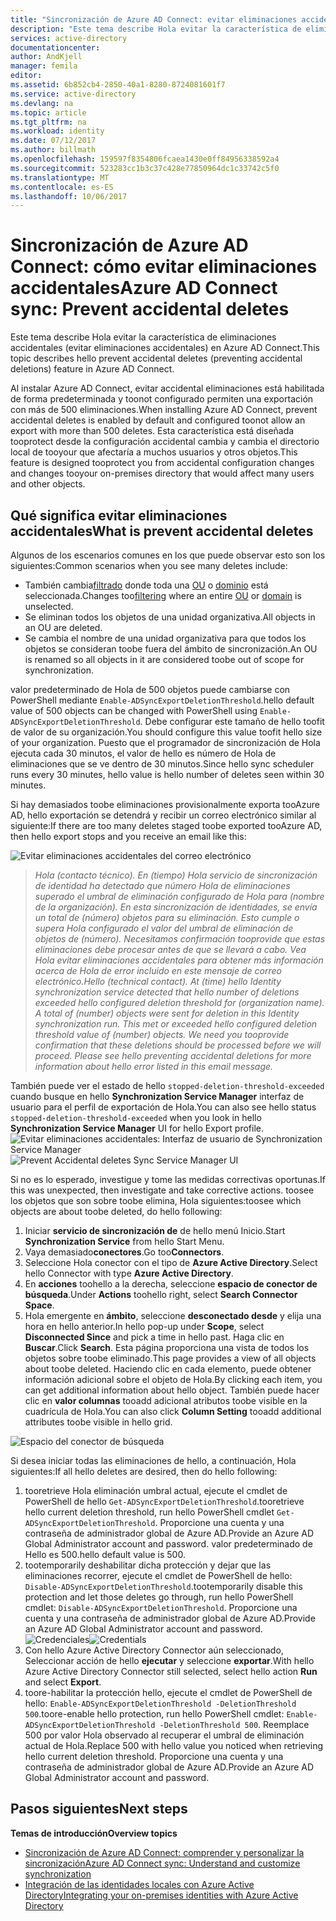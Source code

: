 ```yaml
---
title: "Sincronización de Azure AD Connect: evitar eliminaciones accidentales | Microsoft Docs"
description: "Este tema describe Hola evitar la característica de eliminaciones accidentales (evitar eliminaciones accidentales) en Azure AD Connect."
services: active-directory
documentationcenter: 
author: AndKjell
manager: femila
editor: 
ms.assetid: 6b852cb4-2850-40a1-8280-8724081601f7
ms.service: active-directory
ms.devlang: na
ms.topic: article
ms.tgt_pltfrm: na
ms.workload: identity
ms.date: 07/12/2017
ms.author: billmath
ms.openlocfilehash: 159597f8354806fcaea1430e0ff84956338592a4
ms.sourcegitcommit: 523283cc1b3c37c428e77850964dc1c33742c5f0
ms.translationtype: MT
ms.contentlocale: es-ES
ms.lasthandoff: 10/06/2017
---
```

# <a name="azure-ad-connect-sync-prevent-accidental-deletes"></a><span data-ttu-id="4cfe8-103">Sincronización de Azure AD Connect: cómo evitar eliminaciones accidentales</span><span class="sxs-lookup"><span data-stu-id="4cfe8-103">Azure AD Connect sync: Prevent accidental deletes</span></span>
<span data-ttu-id="4cfe8-104">Este tema describe Hola evitar la característica de eliminaciones accidentales (evitar eliminaciones accidentales) en Azure AD Connect.</span><span class="sxs-lookup"><span data-stu-id="4cfe8-104">This topic describes hello prevent accidental deletes (preventing accidental deletions) feature in Azure AD Connect.</span></span>

<span data-ttu-id="4cfe8-105">Al instalar Azure AD Connect, evitar accidental eliminaciones está habilitada de forma predeterminada y toonot configurado permiten una exportación con más de 500 eliminaciones.</span><span class="sxs-lookup"><span data-stu-id="4cfe8-105">When installing Azure AD Connect, prevent accidental deletes is enabled by default and configured toonot allow an export with more than 500 deletes.</span></span> <span data-ttu-id="4cfe8-106">Esta característica está diseñada tooprotect desde la configuración accidental cambia y cambia el directorio local de tooyour que afectaría a muchos usuarios y otros objetos.</span><span class="sxs-lookup"><span data-stu-id="4cfe8-106">This feature is designed tooprotect you from accidental configuration changes and changes tooyour on-premises directory that would affect many users and other objects.</span></span>

## <a name="what-is-prevent-accidental-deletes"></a><span data-ttu-id="4cfe8-107">Qué significa evitar eliminaciones accidentales</span><span class="sxs-lookup"><span data-stu-id="4cfe8-107">What is prevent accidental deletes</span></span>
<span data-ttu-id="4cfe8-108">Algunos de los escenarios comunes en los que puede observar esto son los siguientes:</span><span class="sxs-lookup"><span data-stu-id="4cfe8-108">Common scenarios when you see many deletes include:</span></span>

* <span data-ttu-id="4cfe8-109">También cambia[filtrado](active-directory-aadconnectsync-configure-filtering.md) donde toda una [OU](active-directory-aadconnectsync-configure-filtering.md#organizational-unitbased-filtering) o [dominio](active-directory-aadconnectsync-configure-filtering.md#domain-based-filtering) está seleccionada.</span><span class="sxs-lookup"><span data-stu-id="4cfe8-109">Changes too[filtering](active-directory-aadconnectsync-configure-filtering.md) where an entire [OU](active-directory-aadconnectsync-configure-filtering.md#organizational-unitbased-filtering) or [domain](active-directory-aadconnectsync-configure-filtering.md#domain-based-filtering) is unselected.</span></span>
* <span data-ttu-id="4cfe8-110">Se eliminan todos los objetos de una unidad organizativa.</span><span class="sxs-lookup"><span data-stu-id="4cfe8-110">All objects in an OU are deleted.</span></span>
* <span data-ttu-id="4cfe8-111">Se cambia el nombre de una unidad organizativa para que todos los objetos se consideran toobe fuera del ámbito de sincronización.</span><span class="sxs-lookup"><span data-stu-id="4cfe8-111">An OU is renamed so all objects in it are considered toobe out of scope for synchronization.</span></span>

<span data-ttu-id="4cfe8-112">valor predeterminado de Hola de 500 objetos puede cambiarse con PowerShell mediante `Enable-ADSyncExportDeletionThreshold`.</span><span class="sxs-lookup"><span data-stu-id="4cfe8-112">hello default value of 500 objects can be changed with PowerShell using `Enable-ADSyncExportDeletionThreshold`.</span></span> <span data-ttu-id="4cfe8-113">Debe configurar este tamaño de hello toofit de valor de su organización.</span><span class="sxs-lookup"><span data-stu-id="4cfe8-113">You should configure this value toofit hello size of your organization.</span></span> <span data-ttu-id="4cfe8-114">Puesto que el programador de sincronización de Hola ejecuta cada 30 minutos, el valor de hello es número de Hola de eliminaciones que se ve dentro de 30 minutos.</span><span class="sxs-lookup"><span data-stu-id="4cfe8-114">Since hello sync scheduler runs every 30 minutes, hello value is hello number of deletes seen within 30 minutes.</span></span>

<span data-ttu-id="4cfe8-115">Si hay demasiados toobe eliminaciones provisionalmente exporta tooAzure AD, hello exportación se detendrá y recibir un correo electrónico similar al siguiente:</span><span class="sxs-lookup"><span data-stu-id="4cfe8-115">If there are too many deletes staged toobe exported tooAzure AD, then hello export stops and you receive an email like this:</span></span>

![Evitar eliminaciones accidentales del correo electrónico](./media/active-directory-aadconnectsync-feature-prevent-accidental-deletes/email.png)

> <span data-ttu-id="4cfe8-117">*Hola (contacto técnico). En (tiempo) Hola servicio de sincronización de identidad ha detectado que número Hola de eliminaciones superado el umbral de eliminación configurado de Hola para (nombre de la organización). En esta sincronización de identidades, se envía un total de (número) objetos para su eliminación. Esto cumple o supera Hola configurado el valor del umbral de eliminación de objetos de (número). Necesitamos confirmación tooprovide que estas eliminaciones debe procesar antes de que se llevará a cabo. Vea Hola evitar eliminaciones accidentales para obtener más información acerca de Hola de error incluido en este mensaje de correo electrónico.*</span><span class="sxs-lookup"><span data-stu-id="4cfe8-117">*Hello (technical contact). At (time) hello Identity synchronization service detected that hello number of deletions exceeded hello configured deletion threshold for (organization name). A total of (number) objects were sent for deletion in this Identity synchronization run. This met or exceeded hello configured deletion threshold value of (number) objects. We need you tooprovide confirmation that these deletions should be processed before we will proceed. Please see hello preventing accidental deletions for more information about hello error listed in this email message.*</span></span>
>
> 

<span data-ttu-id="4cfe8-118">También puede ver el estado de hello `stopped-deletion-threshold-exceeded` cuando busque en hello **Synchronization Service Manager** interfaz de usuario para el perfil de exportación de Hola.</span><span class="sxs-lookup"><span data-stu-id="4cfe8-118">You can also see hello status `stopped-deletion-threshold-exceeded` when you look in hello **Synchronization Service Manager** UI for hello Export profile.</span></span>
<span data-ttu-id="4cfe8-119">![Evitar eliminaciones accidentales: Interfaz de usuario de Synchronization Service Manager](./media/active-directory-aadconnectsync-feature-prevent-accidental-deletes/syncservicemanager.png)</span><span class="sxs-lookup"><span data-stu-id="4cfe8-119">![Prevent Accidental deletes Sync Service Manager UI](./media/active-directory-aadconnectsync-feature-prevent-accidental-deletes/syncservicemanager.png)</span></span>

<span data-ttu-id="4cfe8-120">Si no es lo esperado, investigue y tome las medidas correctivas oportunas.</span><span class="sxs-lookup"><span data-stu-id="4cfe8-120">If this was unexpected, then investigate and take corrective actions.</span></span> <span data-ttu-id="4cfe8-121">toosee los objetos que son sobre toobe elimina, Hola siguientes:</span><span class="sxs-lookup"><span data-stu-id="4cfe8-121">toosee which objects are about toobe deleted, do hello following:</span></span>

1. <span data-ttu-id="4cfe8-122">Iniciar **servicio de sincronización de** de hello menú Inicio.</span><span class="sxs-lookup"><span data-stu-id="4cfe8-122">Start **Synchronization Service** from hello Start Menu.</span></span>
2. <span data-ttu-id="4cfe8-123">Vaya demasiado**conectores**.</span><span class="sxs-lookup"><span data-stu-id="4cfe8-123">Go too**Connectors**.</span></span>
3. <span data-ttu-id="4cfe8-124">Seleccione Hola conector con el tipo de **Azure Active Directory**.</span><span class="sxs-lookup"><span data-stu-id="4cfe8-124">Select hello Connector with type **Azure Active Directory**.</span></span>
4. <span data-ttu-id="4cfe8-125">En **acciones** toohello a la derecha, seleccione **espacio de conector de búsqueda**.</span><span class="sxs-lookup"><span data-stu-id="4cfe8-125">Under **Actions** toohello right, select **Search Connector Space**.</span></span>
5. <span data-ttu-id="4cfe8-126">Hola emergente en **ámbito**, seleccione **desconectado desde** y elija una hora en hello anterior.</span><span class="sxs-lookup"><span data-stu-id="4cfe8-126">In hello pop-up under **Scope**, select **Disconnected Since** and pick a time in hello past.</span></span> <span data-ttu-id="4cfe8-127">Haga clic en **Buscar**.</span><span class="sxs-lookup"><span data-stu-id="4cfe8-127">Click **Search**.</span></span> <span data-ttu-id="4cfe8-128">Esta página proporciona una vista de todos los objetos sobre toobe eliminado.</span><span class="sxs-lookup"><span data-stu-id="4cfe8-128">This page provides a view of all objects about toobe deleted.</span></span> <span data-ttu-id="4cfe8-129">Haciendo clic en cada elemento, puede obtener información adicional sobre el objeto de Hola.</span><span class="sxs-lookup"><span data-stu-id="4cfe8-129">By clicking each item, you can get additional information about hello object.</span></span> <span data-ttu-id="4cfe8-130">También puede hacer clic en **valor columnas** tooadd adicional atributos toobe visible en la cuadrícula de Hola.</span><span class="sxs-lookup"><span data-stu-id="4cfe8-130">You can also click **Column Setting** tooadd additional attributes toobe visible in hello grid.</span></span>

![Espacio del conector de búsqueda](./media/active-directory-aadconnectsync-feature-prevent-accidental-deletes/searchcs.png)

<span data-ttu-id="4cfe8-132">Si desea iniciar todas las eliminaciones de hello, a continuación, Hola siguientes:</span><span class="sxs-lookup"><span data-stu-id="4cfe8-132">If all hello deletes are desired, then do hello following:</span></span>

1. <span data-ttu-id="4cfe8-133">tooretrieve Hola eliminación umbral actual, ejecute el cmdlet de PowerShell de hello `Get-ADSyncExportDeletionThreshold`.</span><span class="sxs-lookup"><span data-stu-id="4cfe8-133">tooretrieve hello current deletion threshold, run hello PowerShell cmdlet `Get-ADSyncExportDeletionThreshold`.</span></span> <span data-ttu-id="4cfe8-134">Proporcione una cuenta y una contraseña de administrador global de Azure AD.</span><span class="sxs-lookup"><span data-stu-id="4cfe8-134">Provide an Azure AD Global Administrator account and password.</span></span> <span data-ttu-id="4cfe8-135">valor predeterminado de Hello es 500.</span><span class="sxs-lookup"><span data-stu-id="4cfe8-135">hello default value is 500.</span></span>
2. <span data-ttu-id="4cfe8-136">tootemporarily deshabilitar dicha protección y dejar que las eliminaciones recorrer, ejecute el cmdlet de PowerShell de hello: `Disable-ADSyncExportDeletionThreshold`.</span><span class="sxs-lookup"><span data-stu-id="4cfe8-136">tootemporarily disable this protection and let those deletes go through, run hello PowerShell cmdlet: `Disable-ADSyncExportDeletionThreshold`.</span></span> <span data-ttu-id="4cfe8-137">Proporcione una cuenta y una contraseña de administrador global de Azure AD.</span><span class="sxs-lookup"><span data-stu-id="4cfe8-137">Provide an Azure AD Global Administrator account and password.</span></span>
   <span data-ttu-id="4cfe8-138">![Credenciales](./media/active-directory-aadconnectsync-feature-prevent-accidental-deletes/credentials.png)</span><span class="sxs-lookup"><span data-stu-id="4cfe8-138">![Credentials](./media/active-directory-aadconnectsync-feature-prevent-accidental-deletes/credentials.png)</span></span>
3. <span data-ttu-id="4cfe8-139">Con hello Azure Active Directory Connector aún seleccionado, Seleccionar acción de hello **ejecutar** y seleccione **exportar**.</span><span class="sxs-lookup"><span data-stu-id="4cfe8-139">With hello Azure Active Directory Connector still selected, select hello action **Run** and select **Export**.</span></span>
4. <span data-ttu-id="4cfe8-140">toore-habilitar la protección hello, ejecute el cmdlet de PowerShell de hello: `Enable-ADSyncExportDeletionThreshold -DeletionThreshold 500`.</span><span class="sxs-lookup"><span data-stu-id="4cfe8-140">toore-enable hello protection, run hello PowerShell cmdlet: `Enable-ADSyncExportDeletionThreshold -DeletionThreshold 500`.</span></span> <span data-ttu-id="4cfe8-141">Reemplace 500 por valor Hola observado al recuperar el umbral de eliminación actual de Hola.</span><span class="sxs-lookup"><span data-stu-id="4cfe8-141">Replace 500 with hello value you noticed when retrieving hello current deletion threshold.</span></span> <span data-ttu-id="4cfe8-142">Proporcione una cuenta y una contraseña de administrador global de Azure AD.</span><span class="sxs-lookup"><span data-stu-id="4cfe8-142">Provide an Azure AD Global Administrator account and password.</span></span>

## <a name="next-steps"></a><span data-ttu-id="4cfe8-143">Pasos siguientes</span><span class="sxs-lookup"><span data-stu-id="4cfe8-143">Next steps</span></span>
<span data-ttu-id="4cfe8-144">**Temas de introducción**</span><span class="sxs-lookup"><span data-stu-id="4cfe8-144">**Overview topics**</span></span>

* [<span data-ttu-id="4cfe8-145">Sincronización de Azure AD Connect: comprender y personalizar la sincronización</span><span class="sxs-lookup"><span data-stu-id="4cfe8-145">Azure AD Connect sync: Understand and customize synchronization</span></span>](active-directory-aadconnectsync-whatis.md)
* [<span data-ttu-id="4cfe8-146">Integración de las identidades locales con Azure Active Directory</span><span class="sxs-lookup"><span data-stu-id="4cfe8-146">Integrating your on-premises identities with Azure Active Directory</span></span>](active-directory-aadconnect.md)
